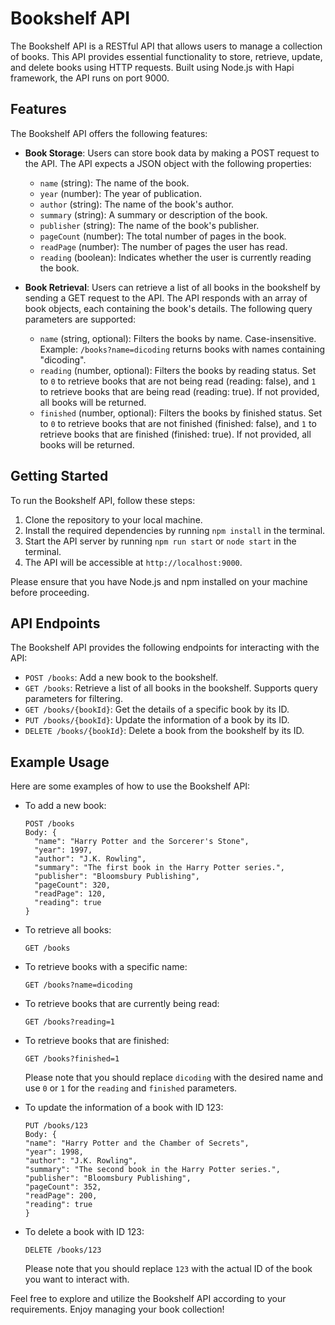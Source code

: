 
# Bookshelf API

The Bookshelf API is a RESTful API that allows users to manage a collection of books. This API provides essential functionality to store, retrieve, update, and delete books using HTTP requests. Built using Node.js with Hapi framework, the API runs on port 9000.

## Features

The Bookshelf API offers the following features:

- **Book Storage**: Users can store book data by making a POST request to the API. The API expects a JSON object with the following properties:
  - `name` (string): The name of the book.
  - `year` (number): The year of publication.
  - `author` (string): The name of the book's author.
  - `summary` (string): A summary or description of the book.
  - `publisher` (string): The name of the book's publisher.
  - `pageCount` (number): The total number of pages in the book.
  - `readPage` (number): The number of pages the user has read.
  - `reading` (boolean): Indicates whether the user is currently reading the book.

- **Book Retrieval**: Users can retrieve a list of all books in the bookshelf by sending a GET request to the API. The API responds with an array of book objects, each containing the book's details. The following query parameters are supported:

  - `name` (string, optional): Filters the books by name. Case-insensitive. Example: `/books?name=dicoding` returns books with names containing "dicoding".
  - `reading` (number, optional): Filters the books by reading status. Set to `0` to retrieve books that are not being read (reading: false), and `1` to retrieve books that are being read (reading: true). If not provided, all books will be returned.
  - `finished` (number, optional): Filters the books by finished status. Set to `0` to retrieve books that are not finished (finished: false), and `1` to retrieve books that are finished (finished: true). If not provided, all books will be returned.

## Getting Started

To run the Bookshelf API, follow these steps:

1. Clone the repository to your local machine.
2. Install the required dependencies by running `npm install` in the terminal.
3. Start the API server by running `npm run start` or `node start` in the terminal.
4. The API will be accessible at `http://localhost:9000`.

Please ensure that you have Node.js and npm installed on your machine before proceeding.

## API Endpoints

The Bookshelf API provides the following endpoints for interacting with the API:

- `POST /books`: Add a new book to the bookshelf.
- `GET /books`: Retrieve a list of all books in the bookshelf. Supports query parameters for filtering.
- `GET /books/{bookId}`: Get the details of a specific book by its ID.
- `PUT /books/{bookId}`: Update the information of a book by its ID.
- `DELETE /books/{bookId}`: Delete a book from the bookshelf by its ID.

## Example Usage

Here are some examples of how to use the Bookshelf API:
- To add a new book:
  ```
  POST /books
  Body: {
    "name": "Harry Potter and the Sorcerer's Stone",
    "year": 1997,
    "author": "J.K. Rowling",
    "summary": "The first book in the Harry Potter series.",
    "publisher": "Bloomsbury Publishing",
    "pageCount": 320,
    "readPage": 120,
    "reading": true
  }
  ```
  
- To retrieve all books:
  ```
  GET /books
  ```

- To retrieve books with a specific name:
  ```
  GET /books?name=dicoding
  ```

- To retrieve books that are currently being read:
  ```
  GET /books?reading=1
  ```

- To retrieve books that are finished:
  ```
  GET /books?finished=1
  ```
  Please note that you should replace `dicoding` with the desired name and use `0` or `1` for the `reading` and `finished` parameters.
  
- To update the information of a book with ID 123:
  ```
  PUT /books/123
  Body: {
  "name": "Harry Potter and the Chamber of Secrets",
  "year": 1998,
  "author": "J.K. Rowling",
  "summary": "The second book in the Harry Potter series.",
  "publisher": "Bloomsbury Publishing",
  "pageCount": 352,
  "readPage": 200,
  "reading": true
  }
  ```
- To delete a book with ID 123:
  ```
  DELETE /books/123
  ```
  Please note that you should replace `123` with the actual ID of the book you want to interact with.

Feel free to explore and utilize the Bookshelf API according to your requirements. Enjoy managing your book collection!


